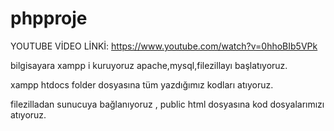 # phpproje

YOUTUBE VİDEO LİNKİ: https://www.youtube.com/watch?v=0hhoBIb5VPk



bilgisayara xampp i kuruyoruz apache,mysql,filezillayı başlatıyoruz.



xampp htdocs folder dosyasına tüm yazdığımız kodları atıyoruz.



filezilladan sunucuya bağlanıyoruz , public html dosyasına kod dosyalarımızı atıyoruz.
